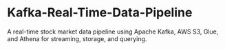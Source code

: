 # Kafka-Real-Time-Data-Pipeline
A real-time stock market data pipeline using Apache Kafka, AWS S3, Glue, and Athena for streaming, storage, and querying.
